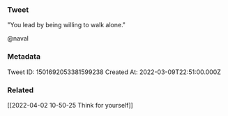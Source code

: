 ### Tweet
"You lead by being willing to walk alone."

@naval

### Metadata
Tweet ID: 1501692053381599238
Created At: 2022-03-09T22:51:00.000Z

### Related
[[2022-04-02 10-50-25 Think for yourself]]

